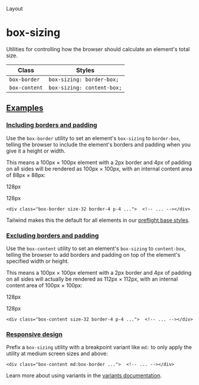 <!--$-->

<!--/$-->

Layout

# box-sizing

Utilities for controlling how the browser should calculate an element's total size.

| Class         | Styles                     |
| ------------- | -------------------------- |
| `box-border`  | `box-sizing: border-box;`  |
| `box-content` | `box-sizing: content-box;` |

## [Examples](#examples)

### [Including borders and padding](#including-borders-and-padding)

Use the `box-border` utility to set an element's `box-sizing` to `border-box`, telling the browser to include the element's borders and padding when you give it a height or width.

This means a 100px × 100px element with a 2px border and 4px of padding on all sides will be rendered as 100px × 100px, with an internal content area of 88px × 88px:

128px

128px

```
<div class="box-border size-32 border-4 p-4 ...">  <!-- ... --></div>
```

Tailwind makes this the default for all elements in our [preflight base styles](/docs/preflight).

### [Excluding borders and padding](#excluding-borders-and-padding)

Use the `box-content` utility to set an element's `box-sizing` to `content-box`, telling the browser to add borders and padding on top of the element's specified width or height.

This means a 100px × 100px element with a 2px border and 4px of padding on all sides will actually be rendered as 112px × 112px, with an internal content area of 100px × 100px:

128px

128px

```
<div class="box-content size-32 border-4 p-4 ...">  <!-- ... --></div>
```

### [Responsive design](#responsive-design)

Prefix <!-- -->a<!-- --> `box-sizing` utility<!-- --> <!-- -->with a breakpoint variant like `md:` to only apply the utility at <!-- -->medium<!-- --> <!-- -->screen sizes and above:

```
<div class="box-content md:box-border ...">  <!-- ... --></div>
```

Learn more about using variants in the [variants documentation](/docs/hover-focus-and-other-states).

<!--$-->

<!--/$-->
